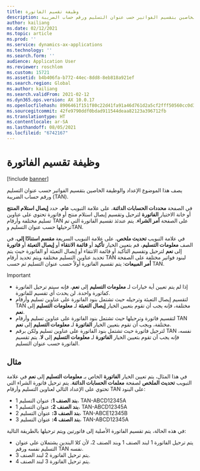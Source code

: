 ```yaml
---
title: وظيفة تقسيم الفاتورة
description: يصف هذا الموضوع الإعداد والوظيفة الخاصين بتقسيم الفواتير حسب عنوان التسليم ورقم حساب الضريبة (TAN).
author: kailiang
ms.date: 02/12/2021
ms.topic: article
ms.prod: ''
ms.service: dynamics-ax-applications
ms.technology: ''
ms.search.form: ''
audience: Application User
ms.reviewer: roschlom
ms.custom: 15721
ms.assetid: b4b406fa-b772-44ec-8dd8-8eb818a921ef
ms.search.region: Global
ms.author: kailiang
ms.search.validFrom: 2021-02-12
ms.dyn365.ops.version: AX 10.0.17
ms.openlocfilehash: 8906461f151f80c22d41fa91a46d761d2a5cf2fff50560cc0d388d279c5bdc7d
ms.sourcegitcommit: 42fe9790ddf0bdad911544deaa82123a396712fb
ms.translationtype: HT
ms.contentlocale: ar-SA
ms.lasthandoff: 08/05/2021
ms.locfileid: "6742167"
---
```

# <a name="split-invoice-functionality"></a>وظيفة تقسيم الفاتورة

[!include [banner](../includes/banner.md)]

يصف هذا الموضوع الإعداد والوظيفة الخاصين بتقسيم الفواتير حسب عنوان التسليم ورقم حساب الضريبة (TAN).

في الصفحة **محددات الحسابات الدائنة**، على علامة التبويب **عام**، حدد **إيصال استلام المنتج** أو خانة الاختيار **الفاتورة** لترحيل وتقسيم إيصال استلام منتج أو فاتورة تحتوي على عناوين تسليم مختلفة وأرقام TAN على الصفحة **أمر الشراء**. يتم عندئذ تقسيم الفاتورة التي تم ترحيلها حسب عنوان التسليم وTAN.

في علامة التبويب **تحديث ملخص**، على علامة التبويب السريعة **مقسم استنادًا إلى**، في الصف **معلومات التسليم‬**، قم بتعببن الخيار **تأكيد** أو **قائمة الانتقاء** أو **إيصال التعبئة** أو **فاتورة** إلى **نعم** لترحيل وتقسيم التأكيد أو قائمة الانتقاء أو إيصال التعبئة أو الفاتورة حيث يتم تحديد عناوين التسليم مختلفة ويتم تحديد أرقام TAN لبنود فواتير مختلفة على الصفحة **أمر المبيعات**: يتم تقسيم الفاتورة أولاً حسب عنوان التسليم ثم حسب TAN.

> [!IMPORTANT]
> - إذا لم يتم تعيين أية خيارات لـ **معلومات التسليم** إلى **نعم**، فإنه سيتم ترحيل الفاتورة كفاتورة واحدة. لن يحدث أي تقسيم للفاتورة.
> - لتقسيم إيصال التعبئة وترحيله حيث تشتمل بنود الفاتورة على عناوين تسليم وأرقام TAN مختلفة، فإنه يجب أن تقوم بتعيين الخيار **إيصال التعبئة** لـ **معلومات التسليم** إلى **نعم**.
> - لتقسيم فاتورة وترحيلها حيث تشتمل بنود الفاتورة على عناوين تسليم وأرقام TAN مختلفة، ويجب أن تقوم بتعيين الخيار **الفاتورة** لـ **معلومات التسليم** إلى **نعم**.
> - لترحيل فاتورة حيث تشتمل بنود الفاتورة على عناوين تسليم ولكن برقم TAN نفسه، فإنه يجب أن تقوم بتعيين الخيار **الفاتورة** لـ **معلومات التسليم** إلى **لا**. يتم تقسيم الفاتورة حسب عنوان التسليم.

## <a name="example"></a>مثال

في هذا المثال، يتم تعيين الخيار **الفاتورة** الخاص بـ **معلومات التسليم** إلى **نعم** في علامة التبويب **تحديث الملخص** لصفحة **معلمات الحسابات الدائنة**. يتم ترحيل فاتورة الشراء التي تحتوي على الإعداد التالي لعناوين التسليم وأرقام TAN على البنود:

- **بند الصنف 1:** عنوان التسليم 1، TAN-ABCD12345A
- **بند الصنف 2:** عنوان التسليم 1، TAN-ABCD12345A
- **بند الصنف 3:** عنوان التسليم 2، TAN-ABCE12345B
- **بند الصنف 4:** عنوان التسليم 3، TAN-ABCD12345A

في هذه الحالة، يتم تقسيم الفاتورة الأصلية إلى فاتورتين ويتم ترحيلها بالطريقة التالية:

- يتم ترحيل الفاتورة 1 لبند الصنف 1 وبند الصنف 2، لأن كلا البندين يشتملان على عنوان التسليم نفسه ورقم TAN نفسه.
- يتم ترحيل الفاتورة 2 لبند الصنف 3.
- يتم ترحيل الفاتورة 3 لبند الصنف 4.
